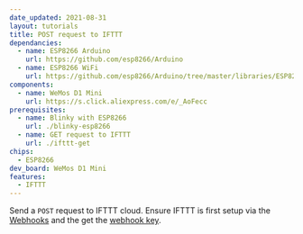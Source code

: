 ```yaml
---
date_updated: 2021-08-31
layout: tutorials
title: POST request to IFTTT
dependancies:
  - name: ESP8266 Arduino
    url: https://github.com/esp8266/Arduino
  - name: ESP8266 WiFi
    url: https://github.com/esp8266/Arduino/tree/master/libraries/ESP8266WiFi
components:
  - name: WeMos D1 Mini
    url: https://s.click.aliexpress.com/e/_AoFecc
prerequisites:
  - name: Blinky with ESP8266
    url: ./blinky-esp8266
  - name: GET request to IFTTT
    url: ./ifttt-get
chips:
  - ESP8266
dev_board: WeMos D1 Mini
features:
  - IFTTT
---
```


Send a `POST` request to IFTTT cloud. Ensure IFTTT is first setup via the [Webhooks](https://ifttt.com/maker_webhooks) and the get the [webhook key](https://ifttt.com/services/maker_webhooks/settings).
